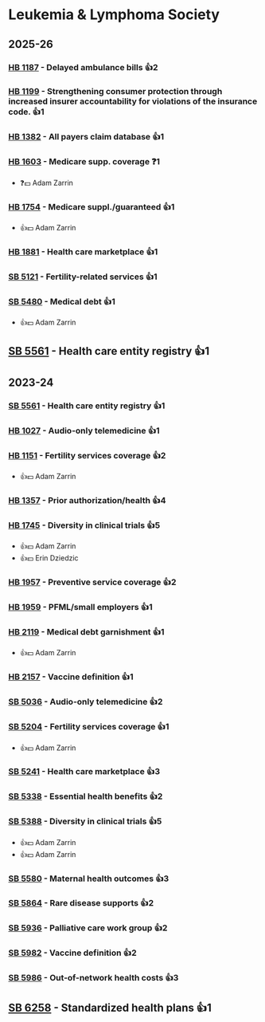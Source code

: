 # Leukemia & Lymphoma Society
## 2025-26

### [HB 1187](/bill/2025-26/hb/1187/) - Delayed ambulance bills 👍2  

### [HB 1199](/bill/2025-26/hb/1199/) - Strengthening consumer protection through increased insurer accountability for violations of the insurance code. 👍1  

### [HB 1382](/bill/2025-26/hb/1382/) - All payers claim database 👍1  

### [HB 1603](/bill/2025-26/hb/1603/) - Medicare supp. coverage   ❓1
* ❓💵 Adam Zarrin

### [HB 1754](/bill/2025-26/hb/1754/) - Medicare suppl./guaranteed 👍1  
* 👍💵 Adam Zarrin

### [HB 1881](/bill/2025-26/hb/1881/) - Health care marketplace 👍1  

### [SB 5121](/bill/2025-26/sb/5121/) - Fertility-related services 👍1  

### [SB 5480](/bill/2025-26/sb/5480/) - Medical debt 👍1  
* 👍💵 Adam Zarrin

## [SB 5561](/bill/2025-26/sb/5561/) - Health care entity registry 👍1  

## 2023-24

### [SB 5561](/bill/2023-24/sb/5561/) - Health care entity registry 👍1  

### [HB 1027](/bill/2023-24/hb/1027/) - Audio-only telemedicine 👍1  

### [HB 1151](/bill/2023-24/hb/1151/) - Fertility services coverage 👍2  
* 👍💵 Adam Zarrin

### [HB 1357](/bill/2023-24/hb/1357/) - Prior authorization/health 👍4  

### [HB 1745](/bill/2023-24/hb/1745/) - Diversity in clinical trials 👍5  
* 👍💵 Adam Zarrin
* 👍💵 Erin Dziedzic

### [HB 1957](/bill/2023-24/hb/1957/) - Preventive service coverage 👍2  

### [HB 1959](/bill/2023-24/hb/1959/) - PFML/small employers 👍1  

### [HB 2119](/bill/2023-24/hb/2119/) - Medical debt garnishment 👍1  
* 👍💵 Adam Zarrin

### [HB 2157](/bill/2023-24/hb/2157/) - Vaccine definition 👍1  

### [SB 5036](/bill/2023-24/sb/5036/) - Audio-only telemedicine 👍2  

### [SB 5204](/bill/2023-24/sb/5204/) - Fertility services coverage 👍1  
* 👍💵 Adam Zarrin

### [SB 5241](/bill/2023-24/sb/5241/) - Health care marketplace 👍3  

### [SB 5338](/bill/2023-24/sb/5338/) - Essential health benefits 👍2  

### [SB 5388](/bill/2023-24/sb/5388/) - Diversity in clinical trials 👍5  
* 👍💵 Adam Zarrin
* 👍💵 Adam Zarrin

### [SB 5580](/bill/2023-24/sb/5580/) - Maternal health outcomes 👍3  

### [SB 5864](/bill/2023-24/sb/5864/) - Rare disease supports 👍2  

### [SB 5936](/bill/2023-24/sb/5936/) - Palliative care work group 👍2  

### [SB 5982](/bill/2023-24/sb/5982/) - Vaccine definition 👍2  

### [SB 5986](/bill/2023-24/sb/5986/) - Out-of-network health costs 👍3  

## [SB 6258](/bill/2023-24/sb/6258/) - Standardized health plans 👍1  
